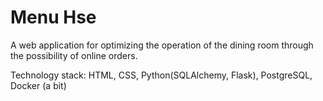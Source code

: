 # Menu Hse

A web application for optimizing the operation of the dining room through the possibility of online orders.

Technology stack: HTML, CSS, Python(SQLAlchemy, Flask), PostgreSQL, Docker (a bit)
